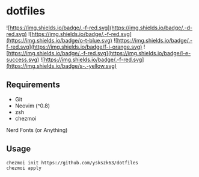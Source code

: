 # dotfiles

![https://img.shields.io/badge/.-f-red.svg](https://img.shields.io/badge/.-d-red.svg)
![https://img.shields.io/badge/.-f-red.svg](https://img.shields.io/badge/o-t-blue.svg)
![https://img.shields.io/badge/.-f-red.svg](https://img.shields.io/badge/f-i-orange.svg)
![https://img.shields.io/badge/.-f-red.svg](https://img.shields.io/badge/l-e-success.svg)
![https://img.shields.io/badge/.-f-red.svg](https://img.shields.io/badge/s-.-yellow.svg)

## Requirements

- Git
- Neovim (^0.8)
- zsh
- chezmoi

Nerd Fonts (or Anything)

## Usage

```
chezmoi init https://github.com/yskszk63/dotfiles
chezmoi apply
```

